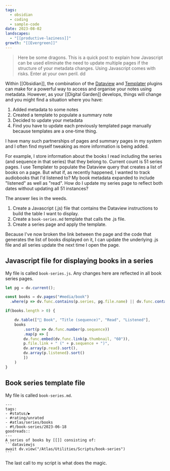 ```yaml
---
tags:
  - obsidian
  - coding
  - sample-code
date: 2023-08-02
landscapes:
  - "[[productive-laziness]]"
growth: "[[Evergreen]]"
---
```

> Here be some dragons. This is a quick post to explain how Javascript can be used eliminate the need to update multiple pages if the structure of your metadata changes. Using Javascript comes with risks. Enter at your own peril. dd

Within [[Obsidian]], the combination of the [Dataview](https://github.com/blacksmithgu/obsidian-dataview) and [Templater](https://github.com/SilentVoid13/Templater) plugins can make for a powerful way to access and organise your notes using metadata. However, as your [[Digital Garden]] develops, things will change and you might find a situation where you have:

1. Added metadata to some notes
2. Created a template to populate a summary note
3. Decided to update your metadata
4. Find you have to update each previously templated page manually because templates are a one-time thing. 

I have many such partnerships of pages and summary pages in my system and I often find myself tweaking as more information is being added.

For example, I store information about the books I read including the series (and sequence in that series) that they belong to. Current count is 51 series pages. I use Templater to populate the Dataview query that creates a list of books on a page. But what if, as recently happened, I wanted to track audiobooks that I'd listened to? My book metadata expanded to include "listened" as well as "read". How do I update my series page to reflect both dates without updating all 51 instances?

The answer lies in the weeds.

1. Create a Javascript (.js) file that contains the Dataview instructions to build the table I want to display.
2. Create a `book-series.md` template that calls the .js file.
3. Create a series page and apply the template.

Because I've now broken the link between the page and the code that generates the list of books displayed on it, I can update the underlying .js file and all series update the next time I open the page.

## Javascript file for displaying books in a series
My file is called `book-series.js`. Any changes here are reflected in all book series pages.

```javascript
let pg = dv.current();

const books = dv.pages("#media/book")
  .where(p => dv.func.contains(p.series, pg.file.name) || dv.func.contains(p.series, pg.file.link) );

if(books.length > 0) {

    dv.table(["📘 Book", "Title (sequence)", "Read", "Listened"],
    books
        .sort(p => dv.func.number(p.sequence))
        .map(p => [
        dv.func.embed(dv.func.link(p.thumbnail, "60")),
        p.file.link + " (" + p.sequence + ")",
        dv.array(p.read).sort(),
        dv.array(p.listened).sort()
        ])
    )
}
```

## Book series template file
My file is called `book-series.md`.

~~~
---
tags:
- #status/▶️
- #rating/unrated 
- #atlas/series/books 
- #t/book-series/2023-06-18  
goodreads:: 
---
A series of books by [[]] consisting of:
```dataviewjs
await dv.view("/Atlas/Utilities/Scripts/book-series")
```
~~~


The last call to my script is what does the magic.

